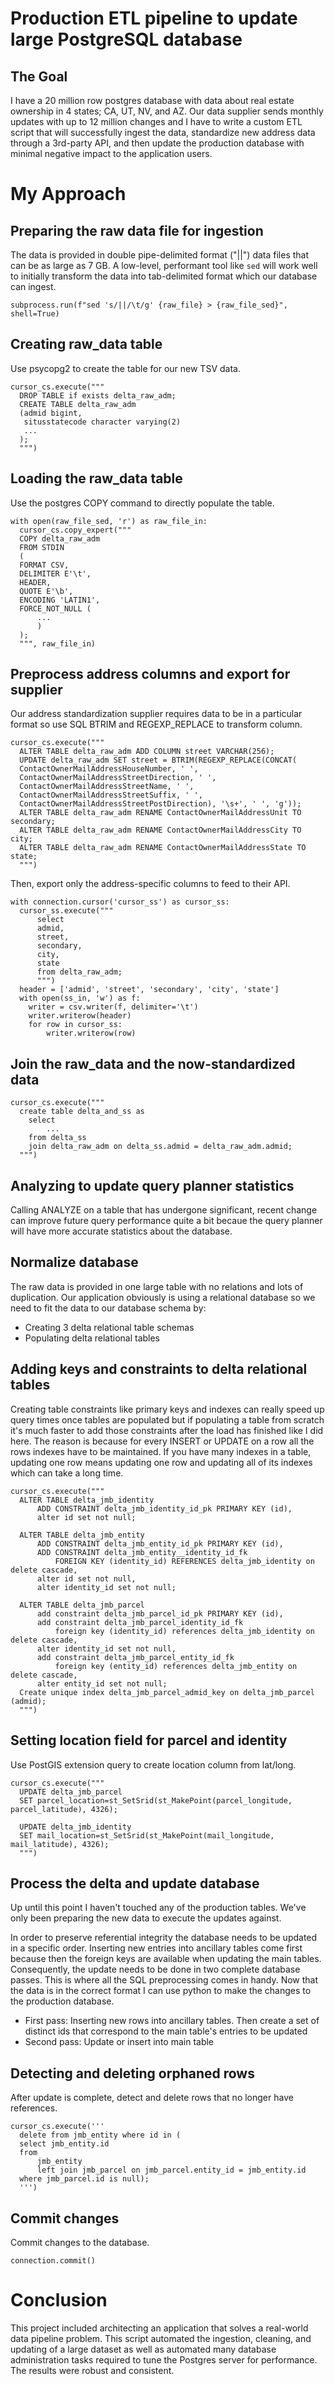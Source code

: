 # Production ETL pipeline to update large PostgreSQL database

## The Goal
I have a 20 million row postgres database with data about real estate ownership in 4 states; CA, UT, NV, and AZ. Our data supplier sends monthly updates with up to 12 million changes and I have to write a custom ETL script that will successfully ingest the data, standardize new address data through a 3rd-party API, and then update the production database with minimal negative impact to the application users.

# My Approach
## Preparing the raw data file for ingestion
The data is provided in double pipe-delimited format ("||") data files that can be as large as 7 GB. A low-level, performant tool like `sed` will work well to initially transform the data into tab-delimited format which our database can ingest.

`subprocess.run(f"sed 's/||/\t/g' {raw_file} > {raw_file_sed}", shell=True)`

## Creating raw_data table
Use psycopg2 to create the table for our new TSV data.

```
cursor_cs.execute("""
  DROP TABLE if exists delta_raw_adm;
  CREATE TABLE delta_raw_adm
  (admid bigint,
   situsstatecode character varying(2)
   ...
  );
  """)
```


## Loading the raw_data table
Use the postgres COPY command to directly populate the table.


```
with open(raw_file_sed, 'r') as raw_file_in:
  cursor_cs.copy_expert("""
  COPY delta_raw_adm
  FROM STDIN
  (
  FORMAT CSV,
  DELIMITER E'\t',
  HEADER,
  QUOTE E'\b',
  ENCODING 'LATIN1',
  FORCE_NOT_NULL (
      ...
      )
  );
  """, raw_file_in)
```

## Preprocess address columns and export for supplier
Our address standardization supplier requires data to be in a particular format so use SQL BTRIM and REGEXP_REPLACE to transform column.

```
cursor_cs.execute("""
  ALTER TABLE delta_raw_adm ADD COLUMN street VARCHAR(256);
  UPDATE delta_raw_adm SET street = BTRIM(REGEXP_REPLACE(CONCAT(
  ContactOwnerMailAddressHouseNumber, ' ',
  ContactOwnerMailAddressStreetDirection, ' ',
  ContactOwnerMailAddressStreetName, ' ',
  ContactOwnerMailAddressStreetSuffix, ' ',
  ContactOwnerMailAddressStreetPostDirection), '\s+', ' ', 'g'));
  ALTER TABLE delta_raw_adm RENAME ContactOwnerMailAddressUnit TO secondary;
  ALTER TABLE delta_raw_adm RENAME ContactOwnerMailAddressCity TO city;
  ALTER TABLE delta_raw_adm RENAME ContactOwnerMailAddressState TO state;
  """)
```

Then, export only the address-specific columns to feed to their API.

```
with connection.cursor('cursor_ss') as cursor_ss:
  cursor_ss.execute("""
      select
      admid,
      street,
      secondary,
      city,
      state
      from delta_raw_adm;
      """)
  header = ['admid', 'street', 'secondary', 'city', 'state']
  with open(ss_in, 'w') as f:
    writer = csv.writer(f, delimiter='\t')
    writer.writerow(header)
    for row in cursor_ss:
        writer.writerow(row)
```

## Join the raw_data and the now-standardized data

```
cursor_cs.execute("""
  create table delta_and_ss as
    select
        ...
    from delta_ss
    join delta_raw_adm on delta_ss.admid = delta_raw_adm.admid;
  """)
```
## Analyzing to update query planner statistics
Calling ANALYZE on a table that has undergone significant, recent change can improve future query performance quite a bit becaue the query planner will have more accurate statistics about the database.

## Normalize database
The raw data is provided in one large table with no relations and lots of duplication. Our application obviously is using a relational database so we need to fit the data to our database schema by:
* Creating 3 delta relational table schemas
* Populating delta relational tables

## Adding keys and constraints to delta relational tables
Creating table constraints like primary keys and indexes can really speed up query times once tables are populated but if populating a table from scratch it's much faster to add those constraints after the load has finished like I did here. The reason is because for every INSERT or UPDATE on a row all the rows indexes have to be maintained. If you have many indexes in a table, updating one row means updating one row and updating all of its indexes which can take a long time.

```
cursor_cs.execute("""
  ALTER TABLE delta_jmb_identity
      ADD CONSTRAINT delta_jmb_identity_id_pk PRIMARY KEY (id),
      alter id set not null;

  ALTER TABLE delta_jmb_entity
      ADD CONSTRAINT delta_jmb_entity_id_pk PRIMARY KEY (id),
      ADD CONSTRAINT delta_jmb_entity__identity_id_fk
          FOREIGN KEY (identity_id) REFERENCES delta_jmb_identity on delete cascade,
      alter id set not null,
      alter identity_id set not null;

  ALTER TABLE delta_jmb_parcel
      add constraint delta_jmb_parcel_id_pk PRIMARY KEY (id),
      add constraint delta_jmb_parcel_identity_id_fk
          foreign key (identity_id) references delta_jmb_identity on delete cascade,
      alter identity_id set not null,
      add constraint delta_jmb_parcel_entity_id_fk
          foreign key (entity_id) references delta_jmb_entity on delete cascade,
      alter entity_id set not null;
  Create unique index delta_jmb_parcel_admid_key on delta_jmb_parcel (admid);
  """)
```


## Setting location field for parcel and identity
Use PostGIS extension query to create location column from lat/long.

```
cursor_cs.execute("""
  UPDATE delta_jmb_parcel
  SET parcel_location=st_SetSrid(st_MakePoint(parcel_longitude, parcel_latitude), 4326);

  UPDATE delta_jmb_identity
  SET mail_location=st_SetSrid(st_MakePoint(mail_longitude, mail_latitude), 4326);
  """)
```

## Process the delta and update database
Up until this point I haven't touched any of the production tables. We've only been preparing the new data to execute the updates against.

In order to preserve referential integrity the database needs to be updated in a specific order. Inserting new entries into ancillary tables come first because then the foreign keys are available when updating the main tables. Consequently, the update needs to be done in two complete database passes. This is where all the SQL preprocessing comes in handy. Now that the data is in the correct format I can use python to make the changes to the production database.

* First pass: Inserting new rows into ancillary tables. Then create a set of distinct ids that correspond to the main table's entries to be updated
* Second pass: Update or insert into main table

## Detecting and deleting orphaned rows
After update is complete, detect and delete rows that no longer have references.

```
cursor_cs.execute('''
  delete from jmb_entity where id in (
  select jmb_entity.id
  from
      jmb_entity
      left join jmb_parcel on jmb_parcel.entity_id = jmb_entity.id
  where jmb_parcel.id is null);
  ''')
```

## Commit changes
Commit changes to the database.

`connection.commit()`

# Conclusion
This project included architecting an application that solves a real-world data pipeline problem. This script automated the ingestion, cleaning, and updating of a large dataset as well as automated many database administration tasks required to tune the Postgres server for performance. The results were robust and consistent.
